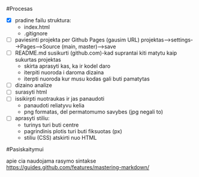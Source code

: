 #Procesas

- [x] pradine failu struktura:
  - index.html
  - .gitignore
- [ ] paviesinti projekta per Github Pages (gausim URL) projektas-->settings-->Pages-->Source (main, master)-->save
- [ ] README.md susikurti (github.com)-kad suprantai kiti matytu kaip sukurtas projektas
  - skirta aprasyti kas, ka ir kodel daro
  - iterpiti nuoroda i daroma dizaina 
  - iterpti nuoroda kur musu kodas gali buti pamatytas
- [ ] dizaino analize
- [ ] surasyti html
- [ ] issikirpti nuotraukas ir jas panaudoti
    - panaudoti reliatyvu kelia
    - png formatas, del permatomumo savybes (jpg negali to)
- [ ] aprasyti stiliu:
    - turinys turi buti centre
    - pagrindinis plotis turi buti fiksuotas (px)
    - stiliu (CSS) atskirti nuo HTML




#Pasiskaitymui

apie cia naudojama rasymo sintakse
https://guides.github.com/features/mastering-markdown/
